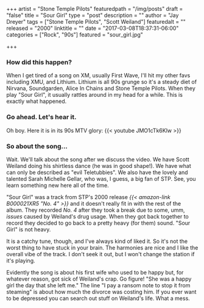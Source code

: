 +++
artist = "Stone Temple Pilots"
featuredpath = "/img/posts"
draft = "false"
title = "Sour Girl"
type = "post"
description = ""
author = "Jay Dreyer"
tags = ["Stone Temple Pilots", "Scott Weiland"]
featuredalt = ""
released = "2000"
linktitle = ""
date = "2017-03-08T18:37:31-06:00"
categories = ["Rock", "90s"]
featured = "sour_girl.jpg"

+++

<!--more-->
### How did this happen?
When I get tired of a song on XM, usually First Wave, I'll hit my other favs including XMU, and Lithium. Lithium is all 90s grunge so it's a steady diet of Nirvana, Soundgarden, Alice In Chains and Stone Temple Pilots. When they play "Sour Girl", it usually rattles around in my head for a while. This is exactly what happened.

### Go ahead. Let's hear it.
Oh boy. Here it is in its 90s MTV glory:
{{< youtube JMO1cTk6Klw >}}

### So about the song...
Wait. We'll talk about the song after we discuss the video. We have Scott Weiland doing his shirtless dance (he was in good shape!). We have what can only be described as "evil Teletubbies". We also have the lovely and talented Sarah Michelle Gellar, who was, I guess, a big fan of STP. See, you learn something new here all of the time.

"Sour Girl" was a track from STP's 2000 release *{{< amazon-link B000021XR5 "No. 4" >}}* and it doesn't really fit in with the rest of the album. They recorded *No. 4* after they took a break due to some, umm, *issues* caused by Weiland's drug usage. When they got back together to record they decided to go back to a pretty heavy (for them) sound. "Sour Girl" is not heavy.

It is a catchy tune, though, and I've always kind of liked it. So it's not the worst thing to have stuck in your brain. The harmonies are nice and I like the overall vibe of the track. I don't seek it out, but I won't change the station if it's playing.

Evidently the song is about his first wife who used to be happy but, for whatever reason, got sick of Weiland's crap. Go figure! "She was a happy girl the day that she left me." The line "I pay a ransom note to stop it from steaming" is about how much the divorce was costing him. If you ever want to be depressed you can search out stuff on Weiland's life. What a mess.
